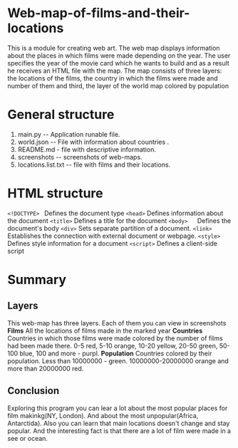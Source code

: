 # Web-map-of-films-and-their-locations
This is a module for creating web art. The web map displays information about the places in which films were made depending on the year. The user specifies the year of the movie card which he wants to build and as a result he receives an HTML file with the map. The map consists of three layers: the locations of the films, the country in which the films were made and number of them and  third, the layer of the world map colored by population
# General structure
1. main.py -- Application runable file.
2. world.json -- File with information about countries .
3. README.md - file with descriptive information.
4. screenshots -- screenshots of web-maps.
5. locations.list.txt -- file with films and their locations.
# HTML structure
```<!DOCTYPE> ```	Defines the document type
```<head>```	Defines information about the document
```<title>```	Defines a title for the document
```<body>	```Defines the document's body
```<div>``` Sets separate partition of a document.
```<link>``` Establishes the connection with external document or webpage.
```<style>```	Defines style information for a document
```<script>```	Defines a client-side script
# Summary
## Layers
This web-map has three layers. Each of them you can view in screenshots
**Films** All the locations of films made in the marked year
**Countries** Countries in which those films were made colored by the number of films had been made there. 0-5 red, 5-10 orange, 10-20 yellow, 20-50 green, 50-100 blue, 100 and more - purpl.
**Population** Countries colored by their population. Less than 10000000 - green. 10000000-20000000 orange and more than 20000000 red. 
## Conclusion
Exploring this program you can lear a lot about the most popular places for film makinkg(NY, London). And about the most unpopular(Africa, Antarctida). Also you can learn that main locations doesn't change and stay popular. And the interesting fact is that there are a lot of film were made in a see or ocean.

